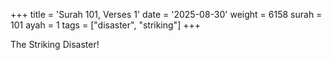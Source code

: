+++
title = 'Surah 101, Verses 1'
date = '2025-08-30'
weight = 6158
surah = 101
ayah = 1
tags = ["disaster", "striking"]
+++

The Striking Disaster!